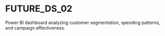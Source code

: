 # FUTURE_DS_02
Power BI dashboard analyzing customer segmentation, spending patterns, and campaign effectiveness.
